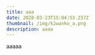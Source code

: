 ```yaml
---
title: aaa
date: 2020-03-23T15:04:53.237Z
thumbnail: /img/k2wanko_a.png
description: aaaa
---
```

aaaaa
